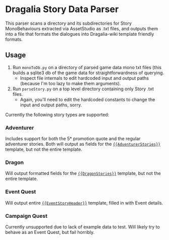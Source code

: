 # Dragalia Story Data Parser

This parser scans a directory and its subdirectories for Story MonoBehaviours extracted via AssetStudio as .txt files, and outputs them into a file that formats the dialogues into Dragalia-wiki template friendly formats.

## Usage
1. Run `monoToDb.py` on a directory of parsed game data mono txt files (this builds a sqlite3 db of the game data for straightforwardness of querying.
   * Inspect file internals to edit hardcoded input and output paths (because I'm too lazy to make them arguments).
2. Run `parseStory.py` on a top level directory containing only Story .txt files. 
   * Again, you'll need to edit the hardcoded constants to change the input and output paths, sorry.

Currently the following story types are supported:

### Adventurer
Includes support for both the 5* promotion quote and the regular adventurer stories. Both will output as fields for the [`{{AdventurerStories}}`](https://dragalialost.gamepedia.com/Template:AdventurerStories) template, but not the entire template.

### Dragon
Will output formatted fields for the [`{{DragonStories}}`](https://dragalialost.gamepedia.com/Template:DragonStories) template, but not the entire template.

### Event Quest
Will output entire [`{{EventStoryHeader}}`](https://dragalialost.gamepedia.com/Template:EventStoryHeader) template, filled in with Event details.

### Campaign Quest
Currently unsupported due to lack of example data to test. Will likely try to behave as an Event Quest, but fail horribly.
